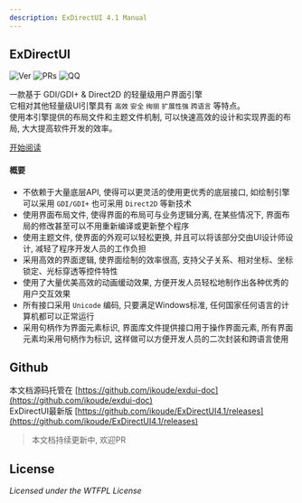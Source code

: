 ```yaml
---
description: ExDirectUI 4.1 Manual
---
```


## ExDirectUI
![Ver](https://img.shields.io/badge/version-4.1-orange "Ver") ![PRs](https://img.shields.io/badge/PRs-welcome-brightgreen "PRs") ![QQ](https://img.shields.io/badge/chat-on%20qq-blue "QQ")

一款基于 GDI/GDI+ & Direct2D 的轻量级用户界面引擎<br>
它相对其他轻量级UI引擎具有 `高效` `安全` `绚丽` `扩展性强` `跨语言` 等特点。<br>
使用本引擎提供的布局文件和主题文件机制, 可以快速高效的设计和实现界面的布局, 大大提高软件开发的效率。

[开始阅读](https://docs.exdui.org)

#### 概要
- 不依赖于大量底层API, 使得可以更灵活的使用更优秀的底层接口, 如绘制引擎可以采用 `GDI/GDI+` 也可采用 `Direct2D` 等新技术
- 使用界面布局文件, 使得界面的布局可与业务逻辑分离, 在某些情况下, 界面布局的修改甚至可以不用重新编译或更新整个程序
- 使用主题文件, 使界面的外观可以轻松更换, 并且可以将该部分交由UI设计师设计, 减轻了程序开发人员的工作负担
- 采用高效的界面逻辑, 使界面绘制的效率很高, 支持父子关系、相对坐标、坐标锁定、光标穿透等控件特性
- 使用了大量优美高效的动画缓动效果, 方便开发人员轻松地制作出各种优秀的用户交互效果
- 所有接口采用 `Unicode` 编码, 只要满足Windows标准, 任何国家任何语言的计算机都可以正常运行
- 采用句柄作为界面元素标识, 界面库文件提供接口用于操作界面元素, 所有界面元素均采用句柄作为标识, 这样做可以方便开发人员的二次封装和跨语言使用

## Github

本文档源码托管在 [https://github.com/ikoude/exdui-doc](https://github.com/ikoude/exdui-doc)<br>
ExDirectUI最新版 [https://github.com/ikoude/ExDirectUI4.1/releases](https://github.com/ikoude/ExDirectUI4.1/releases)
> 本文档持续更新中, 欢迎PR

## License
*Licensed under the WTFPL License*
